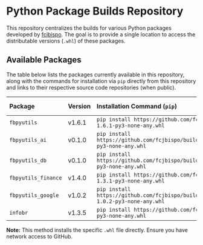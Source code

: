 # Python Package Builds Repository

This repository centralizes the builds for various Python packages developed by [fcjbispo](https://github.com/fcjbispo). The goal is to provide a single location to access the distributable versions (`.whl`) of these packages.

## Available Packages

The table below lists the packages currently available in this repository, along with the commands for installation via `pip` directly from this repository and links to their respective source code repositories (when public).

| Package             | Version | Installation Command (`pip`)                                                                                                                            | Source Repository (GitHub)                                                  |
| :------------------ |:------- | :------------------------------------------------------------------------------------------------------------------------------------------------------ | :-------------------------------------------------------------------------- |
| `fbpyutils`         |  v1.6.1 | `pip install https://github.com/fcjbispo/builds/blob/0f0ada5c3b52b40c60ed4fc4b4197e0c01c6b480/fbpyutils/fbpyutils-1.6.1-py3-none-any.whl`               | [fcjbispo/fbpyutils](https://github.com/fcjbispo/fbpyutils)                 |
| `fbpyutils_ai`      |  v0.1.0 | `pip install https://github.com/fcjbispo/builds/blob/0f0ada5c3b52b40c60ed4fc4b4197e0c01c6b480/fbpyutils_ai/fbpyutils_ai-0.1.0-py3-none-any.whl`         | [fcjbispo/fbpyutils_ai](https://github.com/fcjbispo/fbpyutils_ai)           |
| `fbpyutils_db`      |  v0.1.0 | `pip install https://github.com/fcjbispo/builds/blob/0f0ada5c3b52b40c60ed4fc4b4197e0c01c6b480/fbpyutils_db/fbpyutils_db-0.1.0-py3-none-any.whl`         | [fcjbispo/fbpyutils_db](https://github.com/fcjbispo/fbpyutils_db)           |
| `fbpyutils_finance` |  v1.4.0 | `pip install https://github.com/fcjbispo/builds/blob/0f0ada5c3b52b40c60ed4fc4b4197e0c01c6b480/fbpyutils_finance-1.3.1-py3-none-any.whl`                 | [fcjbispo/fbpyutils_finance](https://github.com/fcjbispo/fbpyutils_finance) |
| `fbpyutils_google`  |  v1.0.2 | `pip install https://github.com/fcjbispo/builds/blob/0f0ada5c3b52b40c60ed4fc4b4197e0c01c6b480/fbpyutils_google/fbpyutils_google-1.0.2-py3-none-any.whl` | [fcjbispo/fbpyutils_google](https://github.com/fcjbispo/fbpyutils_google)                                                     |
| `infobr`            |  v1.3.5 | `pip install https://github.com/fcjbispo/builds/blob/0f0ada5c3b52b40c60ed4fc4b4197e0c01c6b480/infobr/infobr-1.3.5-py3-none-any.whl`                     | `Unavailable (private)`                                                     |

**Note:** This method installs the specific `.whl` file directly. Ensure you have network access to GitHub.
